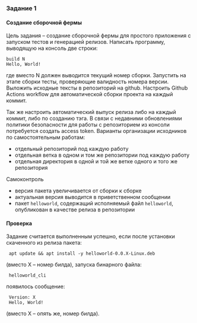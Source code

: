 ### Задание 1
#### Создание сборочной фермы
Цель задания – создание сборочной фермы для простого приложения c запуском тестов и
генерацией релизов.
Написать программу, выводящую на консоль две строки:
```
build N
Hello, World!
```

где вместо N должен выводится текущий номер сборки. Запустить на этапе сборки тесты,
проверяющие валидность номера версии. Выложить исходные тексты в репозиторий на github.
Настроить Github Actions workflow для автоматической сборки проекта на каждый коммит. 

Так же настроить автоматический выпуск релиза либо на каждый коммит, либо по созданию тэга. В связи с недавними обновлениями политики безопасности для работы с репозиторием из консоли
потребуется создать access token.
Варианты организации исходников по самостоятельным работам:
- отдельный репозиторий под каждую работу
- отдельная ветка в одном и том же репозитории под каждую работу
- отдельная директория в одной и той же ветке одного и того же репозитория

Самоконтроль
- версия пакета увеличивается от сборки к сборке
- актуальная версия выводится в приветственном сообщении
- пакет `helloworld`, содержащий исполняемый файл `helloworld`, опубликован в качестве релиза в репозитории
#### Проверка
Задание считается выполненным успешно, если после установки скаченного из релиза пакета:
```
 apt update && apt install -y helloworld-0.0.X-Linux.deb
 ```
(вместо X – номер билда), запуска бинарного файла:
```
 helloworld_cli
 ```
появилось сообщение:
```
 Version: X
 Hello, World!
 ```
(вместо X – опять же, номер билда).